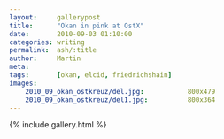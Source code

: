 ```yaml
---
layout:     gallerypost
title:      "Okan in pink at OstX"
date:       2010-09-03 01:10:00
categories: writing
permalink:  ash/:title
author:     Martin
meta:       
tags:       [okan, elcid, friedrichshain]
images:
    2010_09_okan_ostkreuz/del.jpg:           800x479
    2010_09_okan_ostkreuz/del1.jpg:          800x364
---
```


{% include gallery.html %}